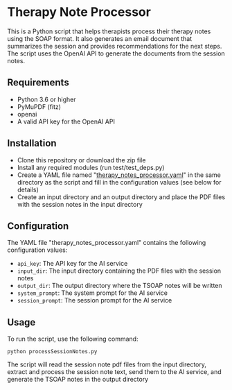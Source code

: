 # Therapy Note Processor

This is a Python script that helps therapists process their therapy notes using the SOAP format. It also generates an email document that summarizes the session and provides recommendations for the next steps. The script uses the OpenAI API to generate the documents from the session notes.

## Requirements

- Python 3.6 or higher
- PyMuPDF (fitz)
- openai
- A valid API key for the OpenAI API

## Installation

- Clone this repository or download the zip file
- Install any required modules (run test/test_deps.py)
- Create a YAML file named "[therapy_notes_processor.yaml](https://github.com/swarmrouter/therapy_note_processor/blob/main/config/therapy_note_processor.yaml)" in the same directory as the script and fill in the configuration values (see below for details)
- Create an input directory and an output directory and place the PDF files with the session notes in the input directory

## Configuration

The YAML file "therapy_notes_processor.yaml" contains the following configuration values:

- `api_key`: The API key for the AI service
- `input_dir`: The input directory containing the PDF files with the session notes
- `output_dir`: The output directory where the TSOAP notes will be written
- `system_prompt`: The system prompt for the AI service
- `session_prompt`: The session prompt for the AI service

## Usage

To run the script, use the following command:

`python processSessionNotes.py`

The script will read the session note pdf files from the input directory, extract and process the session note text, send them to the AI service, and generate the TSOAP notes in the output directory
